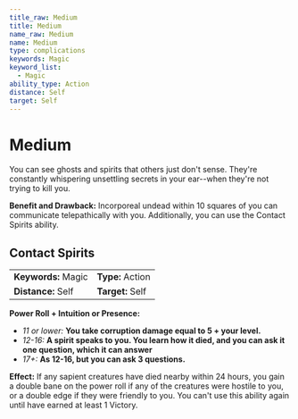 ```yaml
---
title_raw: Medium
title: Medium
name_raw: Medium
name: Medium
type: complications
keywords: Magic
keyword_list:
  - Magic
ability_type: Action
distance: Self
target: Self
---
```


# Medium

You can see ghosts and spirits that others just don't sense. They're constantly whispering unsettling secrets in your ear--when they're not trying to kill you.

**Benefit and Drawback:** Incorporeal undead within 10 squares of you can communicate telepathically with you. Additionally, you can use the Contact Spirits ability.

## Contact Spirits

|                     |                  |
| :------------------ | :--------------- |
| **Keywords:** Magic | **Type:** Action |
| **Distance:** Self  | **Target:** Self |

**Power Roll + Intuition or Presence:**

- *11 or lower:* **You take corruption damage equal to 5 + your level.**
- *12-16:* **A spirit speaks to you. You learn how it died, and you can ask it one question, which it can answer**
- *17+:* **As 12-16, but you can ask 3 questions.**

**Effect:** If any sapient creatures have died nearby within 24 hours, you gain a double bane on the power roll if any of the creatures were hostile to you, or a double edge if they were friendly to you. You can't use this ability again until have earned at least 1 Victory.
